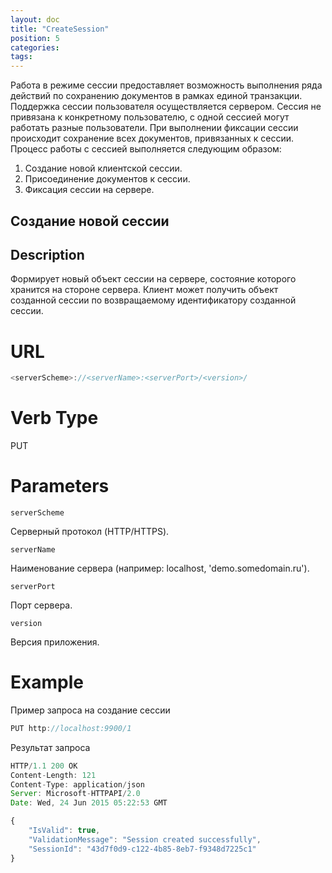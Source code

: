 ```yaml
---
layout: doc
title: "CreateSession"
position: 5
categories: 
tags:
---
```


Работа в режиме сессии предоставляет возможность выполнения ряда действий по сохранению документов
в рамках единой транзакции. Поддержка сессии пользователя осуществляется сервером. Сессия не 
привязана к конкретному пользователю, с одной сессией могут работать разные пользователи. 
При выполнении фиксации сессии происходит сохранение всех документов, привязанных к сессии.
Процесс работы с сессией выполняется следующим образом:

1. Создание новой клиентской сессии.
2. Присоединение документов к сессии.
3. Фиксация сессии на сервере.

## Создание новой сессии

## Description
Формирует новый объект сессии на сервере, состояние которого хранится на стороне сервера.
Клиент может получить объект созданной сессии по возвращаемому идентификатору созданной сессии.

# URL
```js
<serverScheme>://<serverName>:<serverPort>/<version>/
```

# Verb Type

PUT

# Parameters

`serverScheme`

Серверный протокол (HTTP/HTTPS).

`serverName`

Наименование сервера (например: localhost, 'demo.somedomain.ru').

`serverPort`

Порт сервера.

`version`

Версия приложения.


# Example

Пример запроса на создание сессии

```js
PUT http://localhost:9900/1
```

Результат запроса

```js
HTTP/1.1 200 OK
Content-Length: 121
Content-Type: application/json
Server: Microsoft-HTTPAPI/2.0
Date: Wed, 24 Jun 2015 05:22:53 GMT

{
	"IsValid": true,
	"ValidationMessage": "Session created successfully",
	"SessionId": "43d7f0d9-c122-4b85-8eb7-f9348d7225c1"
}
```